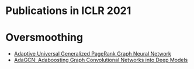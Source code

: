 # Publications in ICLR 2021

# Oversmoothing
- [Adaptive Universal Generalized PageRank Graph Neural Network](https://openreview.net/forum?id=n6jl7fLxrP)
- [AdaGCN: Adaboosting Graph Convolutional Networks into Deep Models](https://openreview.net/forum?id=QkRbdiiEjM)
